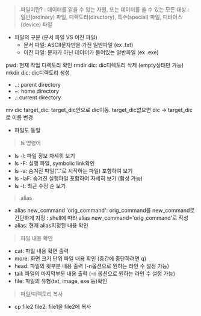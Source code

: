 > 파일이란?
 : 데이터를 읽을 수 있는 자원, 또는 데이터를 쓸 수 있는 모든 대상
 : 일반(ordinary) 파일, 디렉토리(directory), 특수(special) 파일, 디바이스(device) 파일
 - 파일의 구분 (문서 파일 VS 이진 파일)
    - 문서 파일: ASCII문자만을 가진 일반파일 (ex .txt)
    - 이진 파일: 문자가 아닌 데이터가 들어있는 일반파일 (ex .exe)

pwd: 현재 작업 디렉토리 확인
rmdir dic: dic디렉토리 삭제 (empty상태만 가능)
mkdir dic: dic디렉토리 생성
  - ..: parent directory
  - ~: home directory
  - .: current directory

mv dic target_dic: target_dic안으로 dic이동. target_dic없으면 dic -> target_dic로 이름 변경
  - 파일도 동일
> ls 명령어
  - ls -l: 파일 정보 자세히 보기
  - ls -F: 실행 파일, symbolic link확인
  - ls -a: 숨겨진 파일("."로 시작하는 파일) 포함하여 보기
  - ls -laF: 숨겨진 실행파일 포함하여 자세히 보기 (합성 가능)
  - ls -t: 최근 수정 순 보기
>  alias
 - alias new_command 'orig_command': orig_command를 new_command로 간단하게 지정
   : shell에 따라 alias new_command='orig_command'로 작성
 - alias:  현재  alias지정된 내용 확인

> 파일 내용 확인
 - cat: 파일 내용 확면 출력
 - more: 화면 크기 단위 파일 내용 확인 (중간에 중단하려면 q)
 - head: 파일의 윗부분 내용 출력 (-n옵션으로 원하는 라인 수 설정 가능)
 - tail: 파일의 마지막부분 내용 출력 (-n 옵션으로 원하는 라인 수 설정 가능)
 - file: 파일의 유형(txt, image, exe 등)확인
> 파일/디렉토리 복사
 - cp file2 file2: file1을 file2에 복사
